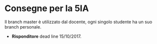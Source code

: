 # Consegne per la 5IA

Il branch master è utilizzato dal docente, ogni singolo studente ha un suo branch personale.
- **Risponditore** dead line 15/10/2017.